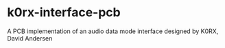 # k0rx-interface-pcb
A PCB implementation of an audio data mode interface designed by K0RX, David Andersen
